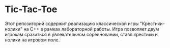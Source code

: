 # Tic-Tac-Toe
Этот репозиторий содержит реализацию классической игры "Крестики-нолики" на C++ в рамках лабораторной работы. Игра позволяет двум игрокам сразиться в увлекательном соревновании, ставя крестики и нолики на игровом поле.
